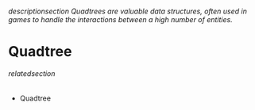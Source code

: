 
###### descriptionsection Quadtrees are valuable data structures, often used in games to handle the interactions between a high number of entities. 

# Quadtree



###### relatedsection
 - Quadtree